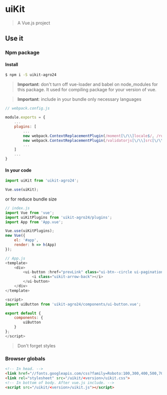 # uiKit

> A Vue.js project

## Use it

### Npm package

#### Install

```sh
$ npm i -S uikit-agro24
```
> **Important**: don't turn off vue-loader and babel on node_modules for this package. It used for compiling package for your version of vue.

> **Important**: include in your bundle only necessary languages

```js
// webpack.config.js

module.exports = {
    ...
    plugins: [
        ...
        new webpack.ContextReplacementPlugin(/moment[\/\\]locale$/, /ru/),
        new webpack.ContextReplacementPlugin(/validatorjs[\/\\]src[\/\\]lang$/, /en|ru/),
        ...
    ]
    ...
}
```

#### In your code

```js
import uiKit from 'uikit-agro24';

Vue.use(uiKit);
```

or for reduce bundle size

```js
// index.js
import Vue from 'vue';
import uiKitPlugins from 'uikit-agro24/plugins';
import App from 'App.vue';

Vue.use(uiKitPlugins);
new Vue({
    el: '#app',
    render: h => h(App)
});
```

```js
// App.js
<template>
    <div>
        <ui-button :href="prevLink" class="ui-btn--circle ui-pagination__prev__link">
            <i class="uikit-arrow-back"></i>
        </ui-button>
    </div>
</template>

<script>
import uiButton from 'uikit-agro24/components/ui-button.vue';

export default {
    components: {
        uiButton
    }
};
</script>
```

> Don't forget styles

### Browser globals

```html
<!-- In head. -->
<link href="//fonts.googleapis.com/css?family=Roboto:100,300,400,500,700,900&subset=cyrillic" rel="stylesheet">
<link rel="stylesheet" src="/uikit/<version>/uikit.css">
<!-- In bottom of body. After vue.js include. -->
<script src="/uikit/<version>/uikit.js"></script>
```